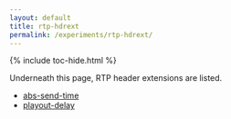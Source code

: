 ```yaml
---
layout: default
title: rtp-hdrext
permalink: /experiments/rtp-hdrext/
---
```



{% include toc-hide.html %}


Underneath this page, RTP header extensions are listed.

  * [abs-send-time](abs-send-time)
  * [playout-delay](playout-delay)
